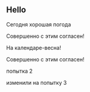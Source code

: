 ## Hello

Сегодня хорошая погода

Совершенно с этим согласен!

На календаре-весна!

Совершенно с этим согласен!

попытка 2

изменили на попытку 3
